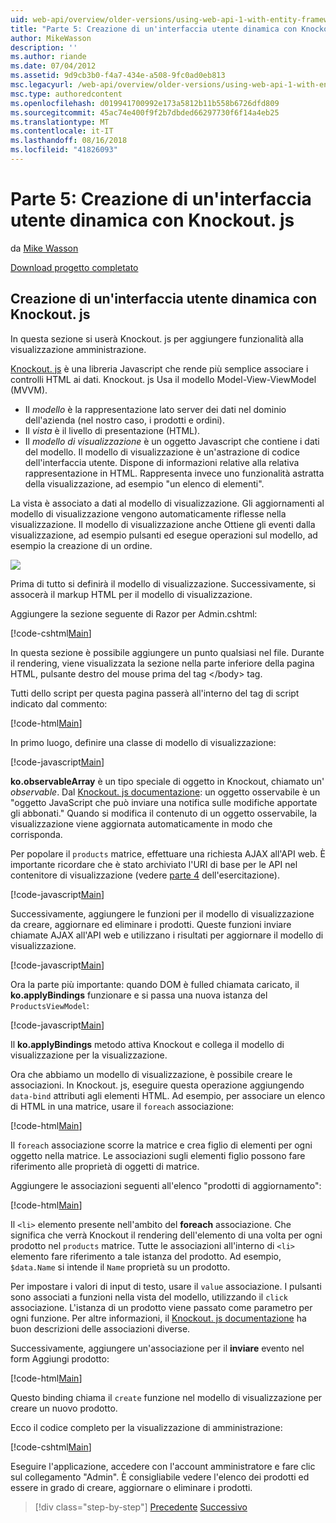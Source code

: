 ```yaml
---
uid: web-api/overview/older-versions/using-web-api-1-with-entity-framework-5/using-web-api-with-entity-framework-part-5
title: "Parte 5: Creazione di un'interfaccia utente dinamica con Knockout. js | Microsoft Docs"
author: MikeWasson
description: ''
ms.author: riande
ms.date: 07/04/2012
ms.assetid: 9d9cb3b0-f4a7-434e-a508-9fc0ad0eb813
msc.legacyurl: /web-api/overview/older-versions/using-web-api-1-with-entity-framework-5/using-web-api-with-entity-framework-part-5
msc.type: authoredcontent
ms.openlocfilehash: d019941700992e173a5812b11b558b6726dfd809
ms.sourcegitcommit: 45ac74e400f9f2b7dbded66297730f6f14a4eb25
ms.translationtype: MT
ms.contentlocale: it-IT
ms.lasthandoff: 08/16/2018
ms.locfileid: "41826093"
---
```

<a name="part-5-creating-a-dynamic-ui-with-knockoutjs"></a>Parte 5: Creazione di un'interfaccia utente dinamica con Knockout. js
====================
da [Mike Wasson](https://github.com/MikeWasson)

[Download progetto completato](http://code.msdn.microsoft.com/ASP-NET-Web-API-with-afa30545)

## <a name="creating-a-dynamic-ui-with-knockoutjs"></a>Creazione di un'interfaccia utente dinamica con Knockout. js

In questa sezione si userà Knockout. js per aggiungere funzionalità alla visualizzazione amministrazione.

[Knockout. js](http://knockoutjs.com/) è una libreria Javascript che rende più semplice associare i controlli HTML ai dati. Knockout. js Usa il modello Model-View-ViewModel (MVVM).

- Il *modello* è la rappresentazione lato server dei dati nel dominio dell'azienda (nel nostro caso, i prodotti e ordini).
- Il *vista* è il livello di presentazione (HTML).
- Il *modello di visualizzazione* è un oggetto Javascript che contiene i dati del modello. Il modello di visualizzazione è un'astrazione di codice dell'interfaccia utente. Dispone di informazioni relative alla relativa rappresentazione in HTML. Rappresenta invece uno funzionalità astratta della visualizzazione, ad esempio "un elenco di elementi".

La vista è associato a dati al modello di visualizzazione. Gli aggiornamenti al modello di visualizzazione vengono automaticamente riflesse nella visualizzazione. Il modello di visualizzazione anche Ottiene gli eventi dalla visualizzazione, ad esempio pulsanti ed esegue operazioni sul modello, ad esempio la creazione di un ordine.

![](using-web-api-with-entity-framework-part-5/_static/image1.png)

Prima di tutto si definirà il modello di visualizzazione. Successivamente, si assocerà il markup HTML per il modello di visualizzazione.

Aggiungere la sezione seguente di Razor per Admin.cshtml:

[!code-cshtml[Main](using-web-api-with-entity-framework-part-5/samples/sample1.cshtml)]

In questa sezione è possibile aggiungere un punto qualsiasi nel file. Durante il rendering, viene visualizzata la sezione nella parte inferiore della pagina HTML, pulsante destro del mouse prima del tag &lt;/body&gt; tag.

Tutti dello script per questa pagina passerà all'interno del tag di script indicato dal commento:

[!code-html[Main](using-web-api-with-entity-framework-part-5/samples/sample2.html)]

In primo luogo, definire una classe di modello di visualizzazione:

[!code-javascript[Main](using-web-api-with-entity-framework-part-5/samples/sample3.js)]

**ko.observableArray** è un tipo speciale di oggetto in Knockout, chiamato un' *observable*. Dal [Knockout. js documentazione](http://knockoutjs.com/documentation/observables.html): un oggetto osservabile è un "oggetto JavaScript che può inviare una notifica sulle modifiche apportate gli abbonati." Quando si modifica il contenuto di un oggetto osservabile, la visualizzazione viene aggiornata automaticamente in modo che corrisponda.

Per popolare il `products` matrice, effettuare una richiesta AJAX all'API web. È importante ricordare che è stato archiviato l'URI di base per le API nel contenitore di visualizzazione (vedere [parte 4](using-web-api-with-entity-framework-part-4.md) dell'esercitazione).

[!code-javascript[Main](using-web-api-with-entity-framework-part-5/samples/sample4.js?highlight=5)]

Successivamente, aggiungere le funzioni per il modello di visualizzazione da creare, aggiornare ed eliminare i prodotti. Queste funzioni inviare chiamate AJAX all'API web e utilizzano i risultati per aggiornare il modello di visualizzazione.

[!code-javascript[Main](using-web-api-with-entity-framework-part-5/samples/sample5.js?highlight=7)]

Ora la parte più importante: quando DOM è fulled chiamata caricato, il **ko.applyBindings** funzionare e si passa una nuova istanza del `ProductsViewModel`:

[!code-javascript[Main](using-web-api-with-entity-framework-part-5/samples/sample6.js)]

Il **ko.applyBindings** metodo attiva Knockout e collega il modello di visualizzazione per la visualizzazione.

Ora che abbiamo un modello di visualizzazione, è possibile creare le associazioni. In Knockout. js, eseguire questa operazione aggiungendo `data-bind` attributi agli elementi HTML. Ad esempio, per associare un elenco di HTML in una matrice, usare il `foreach` associazione:

[!code-html[Main](using-web-api-with-entity-framework-part-5/samples/sample7.html?highlight=1)]

Il `foreach` associazione scorre la matrice e crea figlio di elementi per ogni oggetto nella matrice. Le associazioni sugli elementi figlio possono fare riferimento alle proprietà di oggetti di matrice.

Aggiungere le associazioni seguenti all'elenco "prodotti di aggiornamento":

[!code-html[Main](using-web-api-with-entity-framework-part-5/samples/sample8.html)]

Il `<li>` elemento presente nell'ambito del **foreach** associazione. Che significa che verrà Knockout il rendering dell'elemento di una volta per ogni prodotto nel `products` matrice. Tutte le associazioni all'interno di `<li>` elemento fare riferimento a tale istanza del prodotto. Ad esempio, `$data.Name` si intende il `Name` proprietà su un prodotto.

Per impostare i valori di input di testo, usare il `value` associazione. I pulsanti sono associati a funzioni nella vista del modello, utilizzando il `click` associazione. L'istanza di un prodotto viene passato come parametro per ogni funzione. Per altre informazioni, il [Knockout. js documentazione](http://knockoutjs.com/documentation/observables.html) ha buon descrizioni delle associazioni diverse.

Successivamente, aggiungere un'associazione per il **inviare** evento nel form Aggiungi prodotto:

[!code-html[Main](using-web-api-with-entity-framework-part-5/samples/sample9.html)]

Questo binding chiama il `create` funzione nel modello di visualizzazione per creare un nuovo prodotto.

Ecco il codice completo per la visualizzazione di amministrazione:

[!code-cshtml[Main](using-web-api-with-entity-framework-part-5/samples/sample10.cshtml)]

Eseguire l'applicazione, accedere con l'account amministratore e fare clic sul collegamento "Admin". È consigliabile vedere l'elenco dei prodotti ed essere in grado di creare, aggiornare o eliminare i prodotti.

> [!div class="step-by-step"]
> [Precedente](using-web-api-with-entity-framework-part-4.md)
> [Successivo](using-web-api-with-entity-framework-part-6.md)
